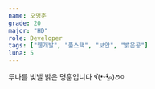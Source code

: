 ```yaml
---
name: 오명훈
grade: 20
major: "HD"
role: Developer
tags: ["웹개발", "풀스택", "보안", "밝은공"]
luna: 5
---
```


루나를 빛낼 밝은 명훈입니다 ٩(•̤̀ᵕ•̤́๑)૭✧
